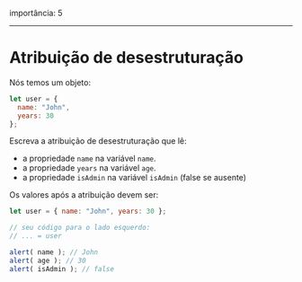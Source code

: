 importância: 5

---

# Atribuição de desestruturação

Nós temos um objeto:

```js
let user = {
  name: "John",
  years: 30
};
```

Escreva a atribuição de desestruturação que lê:

- a propriedade `name` na variável `name`.
- a propriedade `years` na variável `age`.
- a propriedade `isAdmin` na variável `isAdmin` (false se ausente)

Os valores após a atribuição devem ser:

```js
let user = { name: "John", years: 30 };

// seu código para o lado esquerdo:
// ... = user

alert( name ); // John
alert( age ); // 30
alert( isAdmin ); // false
```

